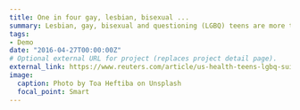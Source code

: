 ```yaml
---
title: One in four gay, lesbian, bisexual ...
summary: Lesbian, gay, bisexual and questioning (LGBQ) teens are more than three times as likely to ...
tags:
- Demo
date: "2016-04-27T00:00:00Z"
# Optional external URL for project (replaces project detail page).
external_link: https://www.reuters.com/article/us-health-teens-lgbq-suicide/one-in-four-gay-lesbian-bisexual-teens-attempt-suicide-idUSKBN1ED2LS
image:
  caption: Photo by Toa Heftiba on Unsplash
  focal_point: Smart
---
```

